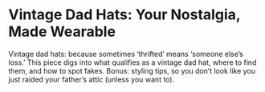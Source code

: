 # Vintage Dad Hats: Your Nostalgia, Made Wearable

Vintage dad hats: because sometimes ‘thrifted’ means ‘someone else’s loss.’ This piece digs into what qualifies as a vintage dad hat, where to find them, and how to spot fakes. Bonus: styling tips, so you don’t look like you just raided your father’s attic (unless you want to).